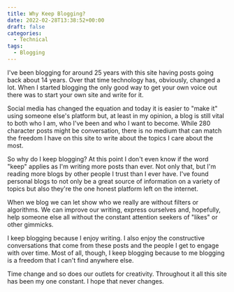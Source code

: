```yaml
---
title: Why Keep Blogging?
date: 2022-02-28T13:38:52+00:00
draft: false
categories:
  - Technical
tags:
  - Blogging
---
```


I've been blogging for around 25 years with this site having posts going back about 14 years. Over that time technology has, obviously, changed a lot. When I started blogging the only good way to get your own voice out there was to start your own site and write for it.

Social media has changed the equation and today it is easier to "make it" using someone else's platform but, at least in my opinion, a blog is still vital to both who I am, who I've been and who I want to become. While 280 character posts might be conversation, there is no medium that can match the freedom I have on this site to write about the topics I care about the most.

So why do I keep blogging? At this point I don't even know if the word "keep" applies as I'm writing more posts than ever. Not only that, but I'm reading more blogs by other people I trust than I ever have. I've found personal blogs to not only be a great source of information on a variety of topics but also they're the one honest platform left on the internet.

When we blog we can let show who we really are without filters or algorithms. We can improve our writing, express ourselves and, hopefully, help someone else all without the constant attention seekers of "likes" or other gimmicks.

I keep blogging because I enjoy writing. I also enjoy the constructive conversations that come from these posts and the people I get to engage with over time. Most of all, though, I keep blogging because to me blogging is a freedom that I can't find anywhere else.

Time change and so does our outlets for creativity. Throughout it all this site has been my one constant. I hope that never changes.